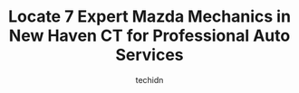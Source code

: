 ---
layout: ampstory
image: https://images.unsplash.com/photo-1596639410348-8470f7fa9f84?ixlib=rb-4.0.3&ixid=MnwxMjA3fDB8MHxwaG90by1wYWdlfHx8fGVufDB8fHx8&auto=format&fit=crop&w=640&h=853&q=80
author: techidn
featured: false
description: When it comes to maintaining and repairing your vehicle in New Haven CT, USA, you deserve nothing but the best. Thats why the 7 best Mazda Mechanic in the area are here to offer their exper
title: Locate 7 Expert Mazda Mechanics in New Haven CT for Professional Auto Services
cover:
   title: Locate 7 Expert Mazda Mechanics in New Haven CT for Professional Auto Services
   subtitle: Rickpate
   background: https://images.unsplash.com/photo-1596639410348-8470f7fa9f84?ixlib=rb-4.0.3&ixid=MnwxMjA3fDB8MHxwaG90by1wYWdlfHx8fGVufDB8fHx8&auto=format&fit=crop&w=640&h=853&q=80

pages: 
 - layout: thirds
   top: <h1>#1 Hamden Mazda</h1>
   bottom: "<p>They helped me first thing in the morning with my vehicle when I didnt have an appointment. Id never do that intentionally, but circumstances made it a must.The staff i</p>"
   background: https://www.knot35.com/toplist/wp-content/uploads/2023/06/best-mazda-mechanic-1-in-new-haven-ct-1685840052.jpeg
   backgroundblur: true
 - layout: thirds
   top: <h1>#2 East Rock Auto Repair Inc</h1>
   bottom: "<p>1400 State St, New Haven, CT 06511, United States</p>"
   background: https://www.knot35.com/toplist/wp-content/uploads/2023/06/best-mazda-mechanic-2-in-new-haven-ct-1685840053.png
   cta:
      link: https://www.knot35.com/toplist/locate-7-expert-mazda-mechanics-in-new-haven-ct-for-professional-auto-services/
      text: Locate 7 Expert Mazda Mechanics in New Haven CT for Professional Auto Services
 - layout: thirds
   top: <h1>#3 Mazda Of Milford Service Center</h1>
   bottom: "<p>915 Boston Post Rd Suite B, Milford, CT 06460, United States</p>"
   background: https://www.knot35.com/toplist/wp-content/uploads/2023/06/best-mazda-mechanic-3-in-new-haven-ct-1685840055.jpeg
   cta:
      link: https://www.knot35.com/toplist/locate-7-expert-mazda-mechanics-in-new-haven-ct-for-professional-auto-services/
      text: Locate 7 Expert Mazda Mechanics in New Haven CT for Professional Auto Services
 - layout: thirds
   top: <h1>#4 Tonys Auto Services Inc</h1>
   bottom: "<p>599 Lombard St, New Haven, CT 06513, United States</p>"
   background: https://images.unsplash.com/photo-1614648718611-0635f29016cb?ixlib=rb-4.0.3&ixid=MnwxMjA3fDB8MHxwaG90by1wYWdlfHx8fGVufDB8fHx8&auto=format&fit=crop&w=640&h=853&q=80
   cta:
      link: https://www.knot35.com/toplist/locate-7-expert-mazda-mechanics-in-new-haven-ct-for-professional-auto-services/
      text: Locate 7 Expert Mazda Mechanics in New Haven CT for Professional Auto Services
 - layout: thirds
   top: <h1>#5 Autoworks of Westville Inc.</h1>
   bottom: "<p>66 Fitch St, New Haven, CT 06515, United States</p>"
   background: https://images.unsplash.com/photo-1599422314077-f4dfdaa4cd09?ixlib=rb-4.0.3&ixid=MnwxMjA3fDB8MHxwaG90by1wYWdlfHx8fGVufDB8fHx8&auto=format&fit=crop&w=640&h=853&q=80
   cta:
      link: https://www.knot35.com/toplist/locate-7-expert-mazda-mechanics-in-new-haven-ct-for-professional-auto-services/
      text: Locate 7 Expert Mazda Mechanics in New Haven CT for Professional Auto Services
 - layout: thirds
   top: <h1>#6 Megills Inc</h1>
   bottom: "<p>1390 Whalley Ave, New Haven, CT 06515, United States</p>"
   background: https://images.unsplash.com/photo-1618005182384-a83a8bd57fbe?ixlib=rb-4.0.3&ixid=MnwxMjA3fDB8MHxwaG90by1wYWdlfHx8fGVufDB8fHx8&auto=format&fit=crop&w=640&h=853&q=80
   cta:
      link: https://www.knot35.com/toplist/locate-7-expert-mazda-mechanics-in-new-haven-ct-for-professional-auto-services/
      text: Locate 7 Expert Mazda Mechanics in New Haven CT for Professional Auto Services
 - layout: thirds
   top: <h1>#7 Aquila Motors</h1>
   bottom: "<p>6 Fountain St, New Haven, CT 06515, United States</p>"
   background: https://images.unsplash.com/photo-1580610447943-1bfbef5efe07?ixlib=rb-4.0.3&ixid=MnwxMjA3fDB8MHxwaG90by1wYWdlfHx8fGVufDB8fHx8&auto=format&fit=crop&w=640&h=853&q=80
   cta:
      link: https://www.knot35.com/toplist/locate-7-expert-mazda-mechanics-in-new-haven-ct-for-professional-auto-services/
      text: Locate 7 Expert Mazda Mechanics in New Haven CT for Professional Auto Services
 - layout: thirds
   middle: Continue reading...
   background: https://images.unsplash.com/photo-1462556791646-c201b8241a94?ixlib=rb-4.0.3&ixid=MnwxMjA3fDB8MHxwaG90by1wYWdlfHx8fGVufDB8fHx8&auto=format&fit=crop&w=640&h=853&q=80
   cta:
      link: https://www.knot35.com/toplist/locate-7-expert-mazda-mechanics-in-new-haven-ct-for-professional-auto-services/
      text: Locate 7 Expert Mazda Mechanics in New Haven CT for Professional Auto Services
      
---